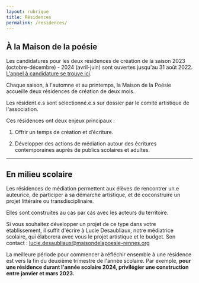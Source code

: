 ```yaml
---
layout: rubrique
title: Résidences
permalink: /residences/
---
```


## À la Maison de la poésie

Les candidatures pour les deux résidences de création de la saison 2023 (octobre-décembre) - 2024 (avril-juin) sont ouvertes jusqu'au 31 août 2022. [L'appel à candidature se trouve ici](/appel/2022/05/02/appels-residences-23-24.html).

Chaque saison, à l'automne et au printemps, la Maison de la Poésie accueille deux résidences de création de deux mois.

Les résident.e.s sont sélectionné.e.s sur dossier par le comité artistique de l'association.

Ces résidences ont deux enjeux principaux :

1. Offrir un temps de création et d’écriture.

2. Développer des actions de médiation autour des écritures contemporaines auprès de publics scolaires et adultes.

<div id="list_res"></div>

---

## En milieu scolaire

Les résidences de médiation permettent aux élèves de rencontrer un.e auteurice, de participer à sa démarche artistique, et de coconstruire un projet littéraire ou transdisciplinaire.

Elles sont construites au cas par cas avec les acteurs du territoire.

Si vous souhaitez développer un projet de ce type dans votre établissement, il suffit d'écrire à Lucie Desaubliaux, notre médiatrice scolaire, qui élaborera avec vous le projet artistique et le budget. Son contact : lucie.desaubliaux@maisondelapoesie-rennes.org

La meilleure période pour commencer à réfléchir ensemble à une résidence est vers la fin du deuxième trimestre de l'année scolaire. Par exemple, **pour une résidence durant l'année scolaire 2024, privilégier une construction entre janvier et mars 2023.**

<div id="list_res_scol"></div>

